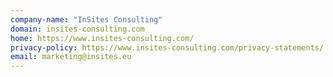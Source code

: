 ```yaml
---
company-name: "InSites Consulting"
domain: insites-consulting.com
home: https://www.insites-consulting.com/
privacy-policy: https://www.insites-consulting.com/privacy-statements/
email: marketing@insites.eu
---
```




